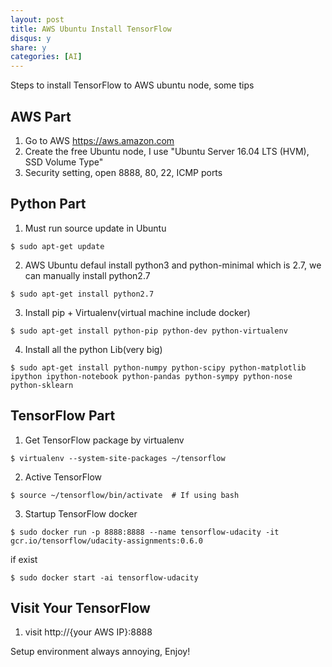 ```yaml
---
layout: post
title: AWS Ubuntu Install TensorFlow
disqus: y
share: y
categories: [AI]
---
```


Steps to install TensorFlow to AWS ubuntu node, some tips

AWS Part
---------------------
1. Go to AWS https://aws.amazon.com
2. Create the free Ubuntu node, I use "Ubuntu Server 16.04 LTS (HVM), SSD Volume Type"
3. Security setting, open 8888, 80, 22, ICMP ports

Python Part
---------------------
1. Must run source update in Ubuntu

```shell
$ sudo apt-get update
```
2. AWS Ubuntu defaul install python3 and python-minimal which is 2.7, we can manually install python2.7

```shell
$ sudo apt-get install python2.7
```
3. Install pip + Virtualenv(virtual machine include docker)

```shell
$ sudo apt-get install python-pip python-dev python-virtualenv
```
4. Install all the python Lib(very big)

```shell
$ sudo apt-get install python-numpy python-scipy python-matplotlib ipython ipython-notebook python-pandas python-sympy python-nose python-sklearn
```

TensorFlow Part
---------------------
1. Get TensorFlow package by virtualenv

```shell
$ virtualenv --system-site-packages ~/tensorflow
```
2. Active TensorFlow

```shell
$ source ~/tensorflow/bin/activate  # If using bash
```
3. Startup TensorFlow docker

```shell
$ sudo docker run -p 8888:8888 --name tensorflow-udacity -it gcr.io/tensorflow/udacity-assignments:0.6.0
```
if exist

```shell
$ sudo docker start -ai tensorflow-udacity
```

Visit Your TensorFlow
---------------------
1. visit http://{your AWS IP}:8888

Setup environment always annoying, Enjoy! 
